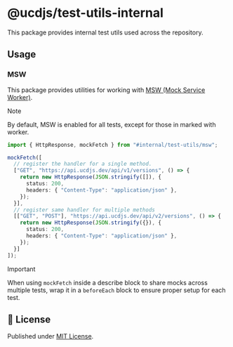 # @ucdjs/test-utils-internal

This package provides internal test utils used across the repository.

## Usage

### MSW

This package provides utilities for working with [MSW (Mock Service Worker)](https://mswjs.io/).

> [!NOTE]
> By default, MSW is enabled for all tests, except for those in marked with worker.

```typescript
import { HttpResponse, mockFetch } from "#internal/test-utils/msw";

mockFetch([
  // register the handler for a single method.
  ["GET", "https://api.ucdjs.dev/api/v1/versions", () => {
    return new HttpResponse(JSON.stringify([]), {
      status: 200,
      headers: { "Content-Type": "application/json" },
    });
  }],
  // register same handler for multiple methods
  [["GET", "POST"], "https://api.ucdjs.dev/api/v2/versions", () => {
    return new HttpResponse(JSON.stringify({}), {
      status: 200,
      headers: { "Content-Type": "application/json" },
    });
  }]
]);
```

> [!IMPORTANT]
> When using `mockFetch` inside a describe block to share mocks across multiple tests, wrap it in a `beforeEach` block to ensure proper setup for each test.

## 📄 License

Published under [MIT License](./LICENSE).
